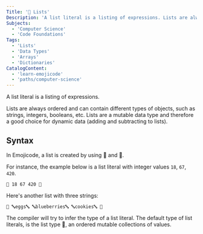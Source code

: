```yaml
---
Title: '🍿 Lists'
Description: 'A list literal is a listing of expressions. Lists are always ordered and can contain different types of objects, such as strings, integers, booleans, etc. Lists are a mutable data type and therefore a good choice for dynamic data (adding and subtracting to lists). In Emojicode, a list is created by using 🍿 and 🍆. For instance, the example below is a list literal with integer values 18, 67, 420. emojic 🍿 18 67 420 🍆 '
Subjects:
  - 'Computer Science'
  - 'Code Foundations'
Tags:
  - 'Lists'
  - 'Data Types'
  - 'Arrays'
  - 'Dictionaries'
CatalogContent:
  - 'learn-emojicode'
  - 'paths/computer-science'
---
```


A list literal is a listing of expressions.

Lists are always ordered and can contain different types of objects, such as strings, integers, booleans, etc. Lists are a mutable data type and therefore a good choice for dynamic data (adding and subtracting to lists).

## Syntax

In Emojicode, a list is created by using 🍿 and 🍆.

For instance, the example below is a list literal with integer values `18`, `67`, `420`.

```emojic
🍿 18 67 420 🍆
```

Here's another list with three strings:

```emojic
🍿 🔤eggs🔤 🔤blueberries🔤 🔤cookies🔤 🍆
```

The compiler will try to infer the type of a list literal. The default type of list literals, is the list type 🍨, an ordered mutable collections of values.
